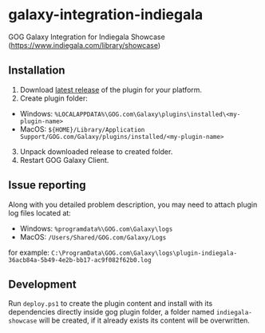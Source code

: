 # galaxy-integration-indiegala

GOG Galaxy Integration for Indiegala Showcase (https://www.indiegala.com/library/showcase)


## Installation

1. Download [latest release](https://github.com/jakopo87/galaxy-integration-indiegala) of the plugin for your platform.
2. Create plugin folder:

- Windows: `%LOCALAPPDATA%\GOG.com\Galaxy\plugins\installed\<my-plugin-name>`
- MacOS: `${HOME}/Library/Application Support/GOG.com/Galaxy/plugins/installed/<my-plugin-name>`

3. Unpack downloaded release to created folder.
4. Restart GOG Galaxy Client.

## Issue reporting
Along with you detailed problem description, you may need to attach plugin log files located at:
- Windows: `%programdata%\GOG.com\Galaxy\logs`
- MacOS: `/Users/Shared/GOG.com/Galaxy/Logs`

for example:
`C:\ProgramData\GOG.com\Galaxy\logs\plugin-indiegala-36acb84a-5b49-4e2b-bb17-ac9f082f62b0.log`

## Development

Run `deploy.ps1` to create the plugin content and install with its dependencies directly inside gog plugin folder, a folder named `indiegala-showcase` will be created, if it already exists its content will be overwritten.
